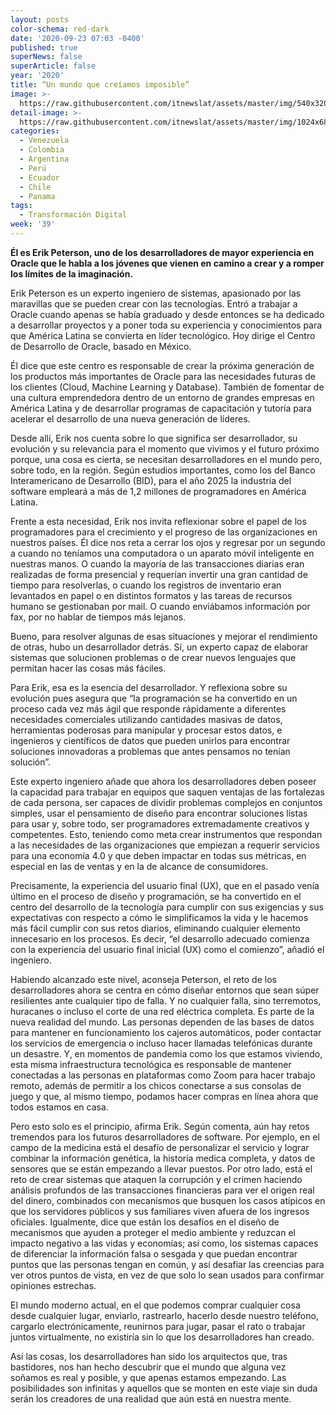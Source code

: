 ```yaml
---
layout: posts
color-schema: red-dark
date: '2020-09-23 07:03 -0400'
published: true
superNews: false
superArticle: false
year: '2020'
title: “Un mundo que creíamos imposible”
image: >-
  https://raw.githubusercontent.com/itnewslat/assets/master/img/540x320/mundo-p.jpg
detail-image: >-
  https://raw.githubusercontent.com/itnewslat/assets/master/img/1024x680/mundo-g.jpg
categories:
  - Venezuela
  - Colombia
  - Argentina
  - Perú
  - Ecuador
  - Chile
  - Panama
tags:
  - Transformación Digital
week: '39'
---
```

**Él es Erik Peterson, uno de los desarrolladores de mayor experiencia en Oracle que le habla a los jóvenes que vienen en camino a crear y a romper los límites de la imaginación.**

Erik Peterson es un experto ingeniero de sistemas, apasionado por las maravillas que se pueden crear con las tecnologías. Entró a trabajar a Oracle cuando apenas se había graduado y desde entonces se ha dedicado a desarrollar proyectos y a poner toda su experiencia y conocimientos para que América Latina se convierta en líder tecnológico. Hoy dirige el Centro de Desarrollo de Oracle, basado en México.

Él dice que este centro es responsable de crear la próxima generación de los productos más importantes de Oracle para las necesidades futuras de los clientes (Cloud, Machine Learning y Database). También de fomentar de una cultura emprendedora dentro de un entorno de grandes empresas en América Latina y de desarrollar programas de capacitación y tutoría para acelerar el desarrollo de una nueva generación de líderes.

Desde allí, Erik nos cuenta sobre lo que significa ser desarrollador, su evolución y su relevancia para el momento que vivimos y el futuro próximo porque, una cosa es cierta, se necesitan desarrolladores en el mundo pero, sobre todo, en la región. Según estudios importantes, como los del Banco Interamericano de Desarrollo (BID), para el año 2025 la industria del software empleará a más de 1,2 millones de programadores en América Latina. 

Frente a esta necesidad, Erik nos invita reflexionar sobre el papel de los programadores para el crecimiento y el progreso de las organizaciones en nuestros países. Él dice nos reta a cerrar los ojos y regresar por un segundo a cuando no teníamos una computadora o un aparato móvil inteligente en nuestras manos. O cuando la mayoría de las transacciones diarias eran realizadas de forma presencial y requerían invertir una gran cantidad de tiempo para resolverlas, o cuando los registros de inventario eran levantados en papel o en distintos formatos y las tareas de recursos humano se gestionaban por mail. O cuando enviábamos información por fax, por no hablar de tiempos más lejanos. 

Bueno, para resolver algunas de esas situaciones y mejorar el rendimiento de otras, hubo un desarrollador detrás. Sí, un experto capaz de elaborar sistemas que solucionen problemas o de crear nuevos lenguajes que permitan hacer las cosas más fáciles. 

Para Erik, esa es la esencia del desarrollador. Y reflexiona sobre su evolución pues asegura que 
“la programación se ha convertido en un proceso cada vez más ágil que responde rápidamente a diferentes necesidades comerciales utilizando cantidades masivas de datos, herramientas poderosas para manipular y procesar estos datos, e ingenieros y científicos de datos que pueden unirlos para encontrar soluciones innovadoras a problemas que antes pensamos no tenían solución”. 

Este experto ingeniero añade que ahora los desarrolladores deben poseer la capacidad para trabajar en equipos que saquen ventajas de las fortalezas de cada persona, ser capaces de dividir problemas complejos en conjuntos simples, usar el pensamiento de diseño para encontrar soluciones listas para usar y, sobre todo, ser programadores extremadamente creativos y competentes. Esto, teniendo como meta crear instrumentos que respondan a las necesidades de las organizaciones que empiezan a requerir servicios para una economía 4.0 y que deben impactar en todas sus métricas, en especial en las de ventas y en la de alcance de consumidores.

Precisamente, la experiencia del usuario final (UX), que en el pasado venía último en el proceso de diseño y programación, se ha convertido en el centro del desarrollo de la tecnología para cumplir con sus exigencias y sus expectativas con respecto a cómo le simplificamos la vida y le hacemos más fácil cumplir con sus retos diarios, eliminando cualquier elemento innecesario en los procesos. Es decir, “el desarrollo adecuado comienza con la experiencia del usuario final inicial (UX) como el comienzo”, añadió el ingeniero.

Habiendo alcanzado este nivel, aconseja Peterson, el reto de los desarrolladores ahora se centra en cómo diseñar entornos que sean súper resilientes ante cualquier tipo de falla. Y no cualquier falla, sino terremotos, huracanes o incluso el corte de una red eléctrica completa. Es parte de la nueva realidad del mundo. Las personas dependen de las bases de datos para mantener en funcionamiento los cajeros automáticos, poder contactar los servicios de emergencia o incluso hacer llamadas telefónicas durante un desastre. Y, en momentos de pandemia como los que estamos viviendo, esta misma infraestructura tecnológica es responsable de mantener conectadas a las personas en plataformas como Zoom para hacer trabajo remoto, además de permitir a los chicos conectarse a sus consolas de juego y que, al mismo tiempo, podamos hacer compras en línea ahora que todos estamos en casa.

Pero esto solo es el principio, afirma Erik. Según comenta, aún hay retos tremendos para los futuros desarrolladores de software. Por ejemplo, en el campo de la medicina está el desafío de personalizar el servicio y lograr combinar la información genética, la historia medica completa, y datos de sensores que se están empezando a llevar puestos. Por otro lado, está el reto de crear sistemas que ataquen la corrupción y el crimen haciendo análisis profundos de las transacciones financieras para ver el origen real del dinero, combinados con mecanismos que busquen los casos atípicos en que los servidores públicos y sus familiares viven afuera de los ingresos oficiales. Igualmente, dice que están los desafíos en el diseño de mecanismos que ayuden a proteger el medio ambiente y reduzcan el impacto negativo a las vidas y economías; así como, los sistemas capaces de diferenciar la información falsa o sesgada y que puedan encontrar puntos que las personas tengan en común, y así desafiar las creencias para ver otros puntos de vista, en vez de que solo lo sean usados para confirmar opiniones estrechas.

El mundo moderno actual, en el que podemos comprar cualquier cosa desde cualquier lugar, enviarlo, rastrearlo, hacerlo desde nuestro teléfono, cargarlo electrónicamente, reunirnos para jugar, pasar el rato o trabajar juntos virtualmente, no existiría sin lo que los desarrolladores han creado. 

Así las cosas, los desarrolladores han sido los arquitectos que, tras bastidores, nos han hecho descubrir que el mundo que alguna vez soñamos es real y posible, y que apenas estamos empezando. Las posibilidades son infinitas y aquellos que se monten en este viaje sin duda serán los creadores de una realidad que aún está en nuestra mente.  

